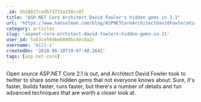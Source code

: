 ```yaml
---
_id: 5b2802fcedb73733a338cc87
title: "ASP.NET Core Architect David Fowler's hidden gems in 2.1"
url: 'https://www.hanselman.com/blog/ASPNETCoreArchitectDavidFowlersHiddenGemsIn21.aspx'
category: articles
slug: 'aspnet-core-architect-david-fowlers-hidden-gems-in-21'
user_id: 5a83ce59d6eb0005c4ecda2c
username: 'bill-s'
createdOn: '2018-06-18T19:07:40.264Z'
tags: [asp.net-core]
---
```


Open source ASP.NET Core 2.1 is out, and Architect David Fowler took to twitter to share some hidden gems that not everyone knows about. Sure, it's faster, builds faster, runs faster, but there's a number of details and fun advanced techniques that are worth a closer look at.


